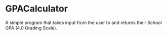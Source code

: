 # GPACalculator
A simple program that takes input from the user to and returns their School GPA (4.0 Grading Scale).
